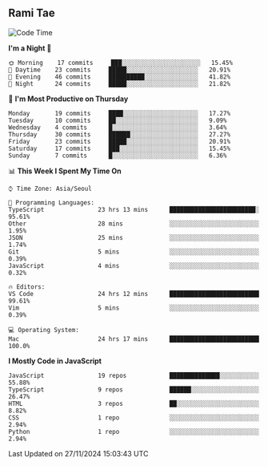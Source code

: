 ## Rami Tae

<!--START_SECTION:waka-->
![Code Time](http://img.shields.io/badge/Code%20Time-1%2C905%20hrs%2052%20mins-blue)

**I'm a Night 🦉** 

```text
🌞 Morning    17 commits     ███░░░░░░░░░░░░░░░░░░░░░░   15.45% 
🌆 Daytime    23 commits     █████░░░░░░░░░░░░░░░░░░░░   20.91% 
🌃 Evening    46 commits     ██████████░░░░░░░░░░░░░░░   41.82% 
🌙 Night      24 commits     █████░░░░░░░░░░░░░░░░░░░░   21.82%

```
📅 **I'm Most Productive on Thursday** 

```text
Monday       19 commits     ████░░░░░░░░░░░░░░░░░░░░░   17.27% 
Tuesday      10 commits     ██░░░░░░░░░░░░░░░░░░░░░░░   9.09% 
Wednesday    4 commits      █░░░░░░░░░░░░░░░░░░░░░░░░   3.64% 
Thursday     30 commits     ██████░░░░░░░░░░░░░░░░░░░   27.27% 
Friday       23 commits     █████░░░░░░░░░░░░░░░░░░░░   20.91% 
Saturday     17 commits     ███░░░░░░░░░░░░░░░░░░░░░░   15.45% 
Sunday       7 commits      █░░░░░░░░░░░░░░░░░░░░░░░░   6.36%

```


📊 **This Week I Spent My Time On** 

```text
⌚︎ Time Zone: Asia/Seoul

💬 Programming Languages: 
TypeScript               23 hrs 13 mins      ████████████████████████░   95.61% 
Other                    28 mins             ░░░░░░░░░░░░░░░░░░░░░░░░░   1.95% 
JSON                     25 mins             ░░░░░░░░░░░░░░░░░░░░░░░░░   1.74% 
Git                      5 mins              ░░░░░░░░░░░░░░░░░░░░░░░░░   0.39% 
JavaScript               4 mins              ░░░░░░░░░░░░░░░░░░░░░░░░░   0.32%

🔥 Editors: 
VS Code                  24 hrs 12 mins      █████████████████████████   99.61% 
Vim                      5 mins              ░░░░░░░░░░░░░░░░░░░░░░░░░   0.39%

💻 Operating System: 
Mac                      24 hrs 17 mins      █████████████████████████   100.0%

```

**I Mostly Code in JavaScript** 

```text
JavaScript               19 repos            ██████████████░░░░░░░░░░░   55.88% 
TypeScript               9 repos             ██████░░░░░░░░░░░░░░░░░░░   26.47% 
HTML                     3 repos             ██░░░░░░░░░░░░░░░░░░░░░░░   8.82% 
CSS                      1 repo              ░░░░░░░░░░░░░░░░░░░░░░░░░   2.94% 
Python                   1 repo              ░░░░░░░░░░░░░░░░░░░░░░░░░   2.94%

```



 Last Updated on 27/11/2024 15:03:43 UTC
<!--END_SECTION:waka-->
